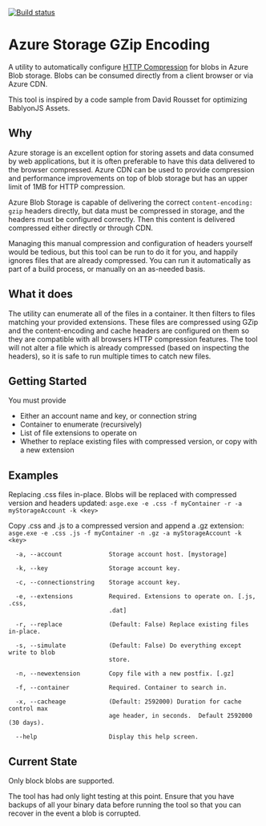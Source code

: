 [![Build status](https://ci.appveyor.com/api/projects/status/5b7d5wk4pwv21htt?svg=true)](https://ci.appveyor.com/project/stefangordon/azure-storage-gzip-encoding)

# Azure Storage GZip Encoding
A utility to automatically configure [HTTP Compression](https://en.wikipedia.org/wiki/HTTP_compression) for blobs in Azure Blob storage.  Blobs can be consumed directly from a client browser or via Azure CDN.  

This tool is inspired by a code sample from David Rousset for optimizing BablyonJS Assets.

## Why
Azure storage is an excellent option for storing assets and data consumed by web applications, but it is often preferable to have this data delivered to the browser compressed.  Azure CDN can be used to provide compression and performance improvements on top of blob storage but has an upper limit of 1MB for HTTP compression.

Azure Blob Storage is capable of delivering the correct `content-encoding: gzip` headers directly, but data must be compressed in storage, and the headers must be configured correctly.  Then this content is delivered compressed either directly or through CDN.

Managing this manual compression and configuration of headers yourself would be tedious, but this tool can be run to do it for you, and happily ignores files that are already compressed.  You can run it automatically as part of a build process, or manually on an as-needed basis.

## What it does
The utility can enumerate all of the files in a container.  It then filters to files matching your provided extensions.  These files are compressed using GZip and the content-encoding and cache headers are configured on them so they are compatible with all browsers HTTP compression features.  The tool will not alter a file which is already compressed (based on inspecting the headers), so it is safe to run multiple times to catch new files.

## Getting Started
You must provide
- Either an account name and key, or connection string
- Container to enumerate (recursively)
- List of file extensions to operate on
- Whether to replace existing files with compressed version, or copy with a new extension

## Examples

Replacing .css files in-place.  Blobs will be replaced with compressed version and headers updated:
`asge.exe -e .css -f myContainer -r -a myStorageAccount -k <key>`

Copy .css and .js to a compressed version and append a .gz extension:
`asge.exe -e .css .js -f myContainer -n .gz -a myStorageAccount -k <key>`

```
  -a, --account             Storage account host. [mystorage]

  -k, --key                 Storage account key.

  -c, --connectionstring    Storage account key.

  -e, --extensions          Required. Extensions to operate on. [.js, .css,
                            .dat]

  -r, --replace             (Default: False) Replace existing files in-place.

  -s, --simulate            (Default: False) Do everything except write to blob
                            store.

  -n, --newextension        Copy file with a new postfix. [.gz]

  -f, --container           Required. Container to search in.

  -x, --cacheage            (Default: 2592000) Duration for cache control max
                            age header, in seconds.  Default 2592000 (30 days).

  --help                    Display this help screen.
```

## Current State
Only block blobs are supported.

The tool has had only light testing at this point.  Ensure that you have backups of all your binary data before running the tool so that you can recover in the event a blob is corrupted.
